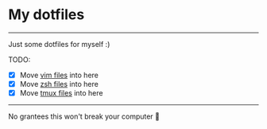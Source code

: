 # My dotfiles

----

Just some dotfiles for myself :)

TODO:

- [x] Move [vim files](https://github.com/AndresCuervo/vimconfig) into here
- [x] Move [zsh files](https://github.com/AndresCuervo/zshfiles) into here
- [x] Move [tmux files](https://github.com/AndresCuervo/tmux) into here

------
No grantees this won't break your computer 😬
